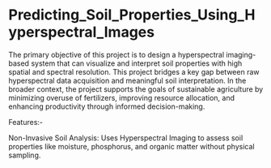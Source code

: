 # Predicting_Soil_Properties_Using_Hyperspectral_Images

The primary objective of this project is to design a hyperspectral imaging-based system that can visualize and interpret soil properties with high spatial and spectral resolution.
This project bridges a key gap between raw hyperspectral data acquisition and meaningful soil interpretation. In the broader context, the project supports the goals of sustainable agriculture by
minimizing overuse of fertilizers, improving resource allocation, and enhancing productivity through informed decision-making.

Features:-

Non-Invasive Soil Analysis: Uses Hyperspectral Imaging to assess soil properties like moisture, phosphorus, and organic matter without physical sampling.
